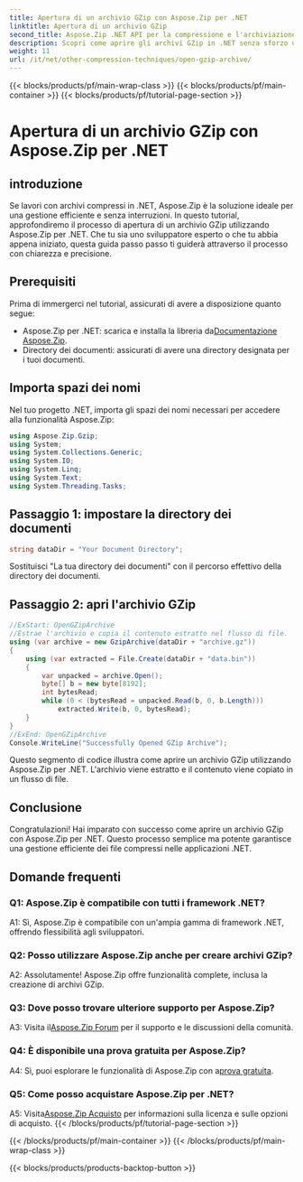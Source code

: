```yaml
---
title: Apertura di un archivio GZip con Aspose.Zip per .NET
linktitle: Apertura di un archivio GZip
second_title: Aspose.Zip .NET API per la compressione e l'archiviazione dei file
description: Scopri come aprire gli archivi GZip in .NET senza sforzo utilizzando Aspose.Zip. Segui la nostra guida passo passo per una gestione dei file efficiente e senza intoppi.
weight: 11
url: /it/net/other-compression-techniques/open-gzip-archive/
---
```


{{< blocks/products/pf/main-wrap-class >}}
{{< blocks/products/pf/main-container >}}
{{< blocks/products/pf/tutorial-page-section >}}

# Apertura di un archivio GZip con Aspose.Zip per .NET

## introduzione

Se lavori con archivi compressi in .NET, Aspose.Zip è la soluzione ideale per una gestione efficiente e senza interruzioni. In questo tutorial, approfondiremo il processo di apertura di un archivio GZip utilizzando Aspose.Zip per .NET. Che tu sia uno sviluppatore esperto o che tu abbia appena iniziato, questa guida passo passo ti guiderà attraverso il processo con chiarezza e precisione.

## Prerequisiti

Prima di immergerci nel tutorial, assicurati di avere a disposizione quanto segue:

-  Aspose.Zip per .NET: scarica e installa la libreria da[Documentazione Aspose.Zip](https://reference.aspose.com/zip/net/).
- Directory dei documenti: assicurati di avere una directory designata per i tuoi documenti.

## Importa spazi dei nomi

Nel tuo progetto .NET, importa gli spazi dei nomi necessari per accedere alla funzionalità Aspose.Zip:

```csharp
using Aspose.Zip.Gzip;
using System;
using System.Collections.Generic;
using System.IO;
using System.Linq;
using System.Text;
using System.Threading.Tasks;
```

## Passaggio 1: impostare la directory dei documenti

```csharp
string dataDir = "Your Document Directory";
```

Sostituisci "La tua directory dei documenti" con il percorso effettivo della directory dei documenti.

## Passaggio 2: apri l'archivio GZip

```csharp
//ExStart: OpenGZipArchive
//Estrae l'archivio e copia il contenuto estratto nel flusso di file.
using (var archive = new GzipArchive(dataDir + "archive.gz"))
{
    using (var extracted = File.Create(dataDir + "data.bin"))
    {
        var unpacked = archive.Open();
        byte[] b = new byte[8192];
        int bytesRead;
        while (0 < (bytesRead = unpacked.Read(b, 0, b.Length)))
            extracted.Write(b, 0, bytesRead);
    }
}
//ExEnd: OpenGZipArchive
Console.WriteLine("Successfully Opened GZip Archive");
```

Questo segmento di codice illustra come aprire un archivio GZip utilizzando Aspose.Zip per .NET. L'archivio viene estratto e il contenuto viene copiato in un flusso di file.

## Conclusione

Congratulazioni! Hai imparato con successo come aprire un archivio GZip con Aspose.Zip per .NET. Questo processo semplice ma potente garantisce una gestione efficiente dei file compressi nelle applicazioni .NET.

## Domande frequenti

### Q1: Aspose.Zip è compatibile con tutti i framework .NET?

A1: Sì, Aspose.Zip è compatibile con un'ampia gamma di framework .NET, offrendo flessibilità agli sviluppatori.

### Q2: Posso utilizzare Aspose.Zip anche per creare archivi GZip?

A2: Assolutamente! Aspose.Zip offre funzionalità complete, inclusa la creazione di archivi GZip.

### Q3: Dove posso trovare ulteriore supporto per Aspose.Zip?

 A3: Visita il[Aspose.Zip Forum](https://forum.aspose.com/c/zip/37) per il supporto e le discussioni della comunità.

### Q4: È disponibile una prova gratuita per Aspose.Zip?

 A4: Sì, puoi esplorare le funzionalità di Aspose.Zip con a[prova gratuita](https://releases.aspose.com/).

### Q5: Come posso acquistare Aspose.Zip per .NET?

 A5: Visita[Aspose.Zip Acquisto](https://purchase.aspose.com/buy) per informazioni sulla licenza e sulle opzioni di acquisto.
{{< /blocks/products/pf/tutorial-page-section >}}

{{< /blocks/products/pf/main-container >}}
{{< /blocks/products/pf/main-wrap-class >}}

{{< blocks/products/products-backtop-button >}}
